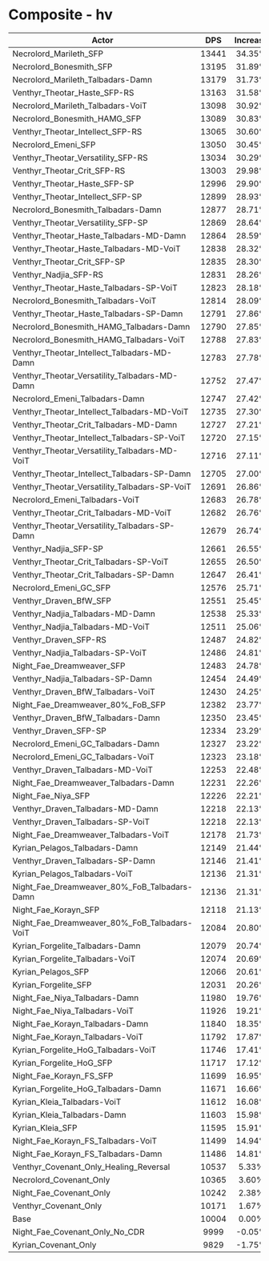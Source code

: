 # Composite - hv
| Actor | DPS | Increase |
|---|:---:|:---:|
|Necrolord_Marileth_SFP|13441|34.35%|
|Necrolord_Bonesmith_SFP|13195|31.89%|
|Necrolord_Marileth_Talbadars-Damn|13179|31.73%|
|Venthyr_Theotar_Haste_SFP-RS|13163|31.58%|
|Necrolord_Marileth_Talbadars-VoiT|13098|30.92%|
|Necrolord_Bonesmith_HAMG_SFP|13089|30.83%|
|Venthyr_Theotar_Intellect_SFP-RS|13065|30.60%|
|Necrolord_Emeni_SFP|13050|30.45%|
|Venthyr_Theotar_Versatility_SFP-RS|13034|30.29%|
|Venthyr_Theotar_Crit_SFP-RS|13003|29.98%|
|Venthyr_Theotar_Haste_SFP-SP|12996|29.90%|
|Venthyr_Theotar_Intellect_SFP-SP|12899|28.93%|
|Necrolord_Bonesmith_Talbadars-Damn|12877|28.71%|
|Venthyr_Theotar_Versatility_SFP-SP|12869|28.64%|
|Venthyr_Theotar_Haste_Talbadars-MD-Damn|12864|28.59%|
|Venthyr_Theotar_Haste_Talbadars-MD-VoiT|12838|28.32%|
|Venthyr_Theotar_Crit_SFP-SP|12835|28.30%|
|Venthyr_Nadjia_SFP-RS|12831|28.26%|
|Venthyr_Theotar_Haste_Talbadars-SP-VoiT|12823|28.18%|
|Necrolord_Bonesmith_Talbadars-VoiT|12814|28.09%|
|Venthyr_Theotar_Haste_Talbadars-SP-Damn|12791|27.86%|
|Necrolord_Bonesmith_HAMG_Talbadars-Damn|12790|27.85%|
|Necrolord_Bonesmith_HAMG_Talbadars-VoiT|12788|27.83%|
|Venthyr_Theotar_Intellect_Talbadars-MD-Damn|12783|27.78%|
|Venthyr_Theotar_Versatility_Talbadars-MD-Damn|12752|27.47%|
|Necrolord_Emeni_Talbadars-Damn|12747|27.42%|
|Venthyr_Theotar_Intellect_Talbadars-MD-VoiT|12735|27.30%|
|Venthyr_Theotar_Crit_Talbadars-MD-Damn|12727|27.21%|
|Venthyr_Theotar_Intellect_Talbadars-SP-VoiT|12720|27.15%|
|Venthyr_Theotar_Versatility_Talbadars-MD-VoiT|12716|27.11%|
|Venthyr_Theotar_Intellect_Talbadars-SP-Damn|12705|27.00%|
|Venthyr_Theotar_Versatility_Talbadars-SP-VoiT|12691|26.86%|
|Necrolord_Emeni_Talbadars-VoiT|12683|26.78%|
|Venthyr_Theotar_Crit_Talbadars-MD-VoiT|12682|26.76%|
|Venthyr_Theotar_Versatility_Talbadars-SP-Damn|12679|26.74%|
|Venthyr_Nadjia_SFP-SP|12661|26.55%|
|Venthyr_Theotar_Crit_Talbadars-SP-VoiT|12655|26.50%|
|Venthyr_Theotar_Crit_Talbadars-SP-Damn|12647|26.41%|
|Necrolord_Emeni_GC_SFP|12576|25.71%|
|Venthyr_Draven_BfW_SFP|12551|25.45%|
|Venthyr_Nadjia_Talbadars-MD-Damn|12538|25.33%|
|Venthyr_Nadjia_Talbadars-MD-VoiT|12511|25.06%|
|Venthyr_Draven_SFP-RS|12487|24.82%|
|Venthyr_Nadjia_Talbadars-SP-VoiT|12486|24.81%|
|Night_Fae_Dreamweaver_SFP|12483|24.78%|
|Venthyr_Nadjia_Talbadars-SP-Damn|12454|24.49%|
|Venthyr_Draven_BfW_Talbadars-VoiT|12430|24.25%|
|Night_Fae_Dreamweaver_80%_FoB_SFP|12382|23.77%|
|Venthyr_Draven_BfW_Talbadars-Damn|12350|23.45%|
|Venthyr_Draven_SFP-SP|12334|23.29%|
|Necrolord_Emeni_GC_Talbadars-Damn|12327|23.22%|
|Necrolord_Emeni_GC_Talbadars-VoiT|12323|23.18%|
|Venthyr_Draven_Talbadars-MD-VoiT|12253|22.48%|
|Night_Fae_Dreamweaver_Talbadars-Damn|12231|22.26%|
|Night_Fae_Niya_SFP|12226|22.21%|
|Venthyr_Draven_Talbadars-MD-Damn|12218|22.13%|
|Venthyr_Draven_Talbadars-SP-VoiT|12218|22.13%|
|Night_Fae_Dreamweaver_Talbadars-VoiT|12178|21.73%|
|Kyrian_Pelagos_Talbadars-Damn|12149|21.44%|
|Venthyr_Draven_Talbadars-SP-Damn|12146|21.41%|
|Kyrian_Pelagos_Talbadars-VoiT|12136|21.31%|
|Night_Fae_Dreamweaver_80%_FoB_Talbadars-Damn|12136|21.31%|
|Night_Fae_Korayn_SFP|12118|21.13%|
|Night_Fae_Dreamweaver_80%_FoB_Talbadars-VoiT|12084|20.80%|
|Kyrian_Forgelite_Talbadars-Damn|12079|20.74%|
|Kyrian_Forgelite_Talbadars-VoiT|12074|20.69%|
|Kyrian_Pelagos_SFP|12066|20.61%|
|Kyrian_Forgelite_SFP|12031|20.26%|
|Night_Fae_Niya_Talbadars-Damn|11980|19.76%|
|Night_Fae_Niya_Talbadars-VoiT|11926|19.21%|
|Night_Fae_Korayn_Talbadars-Damn|11840|18.35%|
|Night_Fae_Korayn_Talbadars-VoiT|11792|17.87%|
|Kyrian_Forgelite_HoG_Talbadars-VoiT|11746|17.41%|
|Kyrian_Forgelite_HoG_SFP|11717|17.12%|
|Night_Fae_Korayn_FS_SFP|11699|16.95%|
|Kyrian_Forgelite_HoG_Talbadars-Damn|11671|16.66%|
|Kyrian_Kleia_Talbadars-VoiT|11612|16.08%|
|Kyrian_Kleia_Talbadars-Damn|11603|15.98%|
|Kyrian_Kleia_SFP|11595|15.91%|
|Night_Fae_Korayn_FS_Talbadars-VoiT|11499|14.94%|
|Night_Fae_Korayn_FS_Talbadars-Damn|11486|14.81%|
|Venthyr_Covenant_Only_Healing_Reversal|10537|5.33%|
|Necrolord_Covenant_Only|10365|3.60%|
|Night_Fae_Covenant_Only|10242|2.38%|
|Venthyr_Covenant_Only|10171|1.67%|
|Base|10004|0.00%|
|Night_Fae_Covenant_Only_No_CDR|9999|-0.05%|
|Kyrian_Covenant_Only|9829|-1.75%|
